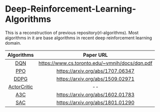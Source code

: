 # Deep-Reinforcement-Learning-Algorithms
This is a reconstruction of previous repository(rl-algorithms). Most algorithms in it are base algorithms in recent deep reinforcement learning domain.  


Algorithms  | Paper URL|
| :---: | :---:|
[DQN](https://github.com/rainandwind1/Deep-Reinforcement-Learning-Algorithms/blob/master/value_based/DQN.py)  | https://www.cs.toronto.edu/~vmnih/docs/dqn.pdf |
[PPO](https://github.com/rainandwind1/Deep-Reinforcement-Learning-Algorithms/blob/master/policy_based/PPO.py)  | https://arxiv.org/abs/1707.06347 |
[DDPG](https://github.com/rainandwind1/Deep-Reinforcement-Learning-Algorithms/blob/master/policy_based/DDPG.py)  | https://arxiv.org/abs/1509.02971 |
[ActorCritic](https://github.com/rainandwind1/Deep-Reinforcement-Learning-Algorithms/blob/master/policy_based/ActorcCritic.py)  | -- |
[A3C]()  | https://arxiv.org/abs/1602.01783 |
[SAC]()  | https://arxiv.org/abs/1801.01290 |
